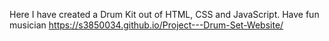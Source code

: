 Here I have created a Drum Kit out of HTML, CSS and JavaScript. Have fun musician
https://s3850034.github.io/Project---Drum-Set-Website/
